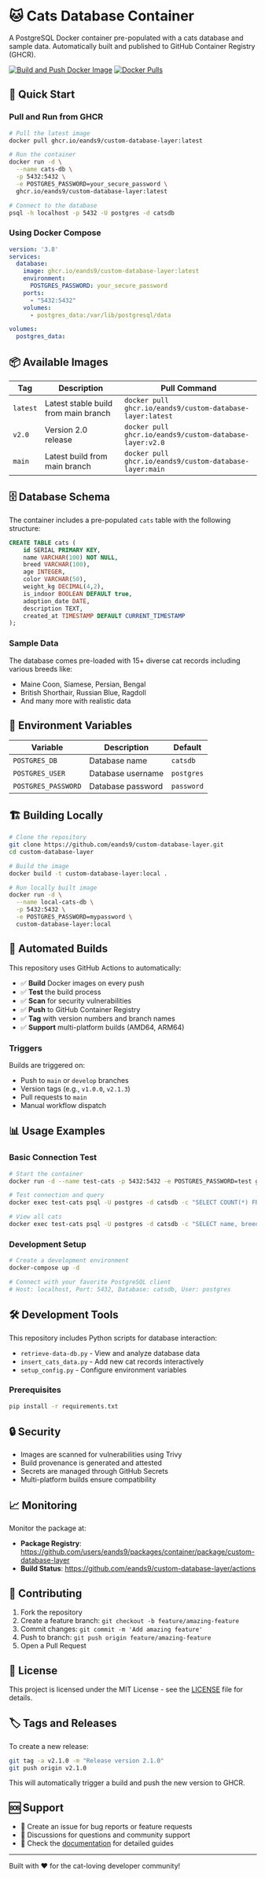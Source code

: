 # 🐱 Cats Database Container

A PostgreSQL Docker container pre-populated with a cats database and sample data. Automatically built and published to GitHub Container Registry (GHCR).

[![Build and Push Docker Image](https://github.com/eands9/custom-database-layer/actions/workflows/docker-build-push.yml/badge.svg)](https://github.com/eands9/custom-database-layer/actions/workflows/docker-build-push.yml)
[![Docker Pulls](https://img.shields.io/badge/docker-ghcr.io-blue)](https://github.com/users/eands9/packages/container/package/custom-database-layer)

## 🚀 Quick Start

### Pull and Run from GHCR

```bash
# Pull the latest image
docker pull ghcr.io/eands9/custom-database-layer:latest

# Run the container
docker run -d \
  --name cats-db \
  -p 5432:5432 \
  -e POSTGRES_PASSWORD=your_secure_password \
  ghcr.io/eands9/custom-database-layer:latest

# Connect to the database
psql -h localhost -p 5432 -U postgres -d catsdb
```

### Using Docker Compose

```yaml
version: '3.8'
services:
  database:
    image: ghcr.io/eands9/custom-database-layer:latest
    environment:
      POSTGRES_PASSWORD: your_secure_password
    ports:
      - "5432:5432"
    volumes:
      - postgres_data:/var/lib/postgresql/data

volumes:
  postgres_data:
```

## 📦 Available Images

| Tag | Description | Pull Command |
|-----|-------------|--------------|
| `latest` | Latest stable build from main branch | `docker pull ghcr.io/eands9/custom-database-layer:latest` |
| `v2.0` | Version 2.0 release | `docker pull ghcr.io/eands9/custom-database-layer:v2.0` |
| `main` | Latest build from main branch | `docker pull ghcr.io/eands9/custom-database-layer:main` |

## 🗄️ Database Schema

The container includes a pre-populated `cats` table with the following structure:

```sql
CREATE TABLE cats (
    id SERIAL PRIMARY KEY,
    name VARCHAR(100) NOT NULL,
    breed VARCHAR(100),
    age INTEGER,
    color VARCHAR(50),
    weight_kg DECIMAL(4,2),
    is_indoor BOOLEAN DEFAULT true,
    adoption_date DATE,
    description TEXT,
    created_at TIMESTAMP DEFAULT CURRENT_TIMESTAMP
);
```

### Sample Data

The database comes pre-loaded with 15+ diverse cat records including various breeds like:
- Maine Coon, Siamese, Persian, Bengal
- British Shorthair, Russian Blue, Ragdoll
- And many more with realistic data

## 🔧 Environment Variables

| Variable | Description | Default |
|----------|-------------|---------|
| `POSTGRES_DB` | Database name | `catsdb` |
| `POSTGRES_USER` | Database username | `postgres` |
| `POSTGRES_PASSWORD` | Database password | `password` |

## 🏗️ Building Locally

```bash
# Clone the repository
git clone https://github.com/eands9/custom-database-layer.git
cd custom-database-layer

# Build the image
docker build -t custom-database-layer:local .

# Run locally built image
docker run -d \
  --name local-cats-db \
  -p 5432:5432 \
  -e POSTGRES_PASSWORD=mypassword \
  custom-database-layer:local
```

## 🔄 Automated Builds

This repository uses GitHub Actions to automatically:

- ✅ **Build** Docker images on every push
- ✅ **Test** the build process
- ✅ **Scan** for security vulnerabilities
- ✅ **Push** to GitHub Container Registry
- ✅ **Tag** with version numbers and branch names
- ✅ **Support** multi-platform builds (AMD64, ARM64)

### Triggers

Builds are triggered on:
- Push to `main` or `develop` branches
- Version tags (e.g., `v1.0.0`, `v2.1.3`)
- Pull requests to `main`
- Manual workflow dispatch

## 📊 Usage Examples

### Basic Connection Test

```bash
# Start the container
docker run -d --name test-cats -p 5432:5432 -e POSTGRES_PASSWORD=test ghcr.io/eands9/custom-database-layer:latest

# Test connection and query
docker exec test-cats psql -U postgres -d catsdb -c "SELECT COUNT(*) FROM cats;"

# View all cats
docker exec test-cats psql -U postgres -d catsdb -c "SELECT name, breed, age FROM cats LIMIT 5;"
```

### Development Setup

```bash
# Create a development environment
docker-compose up -d

# Connect with your favorite PostgreSQL client
# Host: localhost, Port: 5432, Database: catsdb, User: postgres
```

## 🛠️ Development Tools

This repository includes Python scripts for database interaction:

- `retrieve-data-db.py` - View and analyze database data
- `insert_cats_data.py` - Add new cat records interactively
- `setup_config.py` - Configure environment variables

### Prerequisites

```bash
pip install -r requirements.txt
```

## 🔒 Security

- Images are scanned for vulnerabilities using Trivy
- Build provenance is generated and attested
- Secrets are managed through GitHub Secrets
- Multi-platform builds ensure compatibility

## 📈 Monitoring

Monitor the package at:
- **Package Registry**: https://github.com/users/eands9/packages/container/package/custom-database-layer
- **Build Status**: https://github.com/eands9/custom-database-layer/actions

## 🤝 Contributing

1. Fork the repository
2. Create a feature branch: `git checkout -b feature/amazing-feature`
3. Commit changes: `git commit -m 'Add amazing feature'`
4. Push to branch: `git push origin feature/amazing-feature`
5. Open a Pull Request

## 📝 License

This project is licensed under the MIT License - see the [LICENSE](LICENSE) file for details.

## 🏷️ Tags and Releases

To create a new release:

```bash
git tag -a v2.1.0 -m "Release version 2.1.0"
git push origin v2.1.0
```

This will automatically trigger a build and push the new version to GHCR.

## 🆘 Support

- 📧 Create an issue for bug reports or feature requests
- 💬 Discussions for questions and community support
- 📖 Check the [documentation](docs/) for detailed guides

---

Built with ❤️ for the cat-loving developer community!
